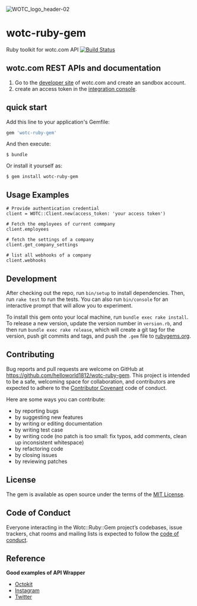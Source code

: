 ![WOTC_logo_header-02](https://user-images.githubusercontent.com/1224077/79107910-d97bc880-7da7-11ea-95a3-40be03be614c.png)


# wotc-ruby-gem

Ruby toolkit for wotc.com API [![Build Status](https://secure.travis-ci.org/helloworld1812/wotc-ruby-gem.svg)](http://travis-ci.org/helloworld1812/wotc-ruby-gem)


## wotc.com REST APIs and documentation

1. Go to the [developer site](https://sandbox.wotc.com/portal/api/documentation) of wotc.com and create an sandbox account.
2. create an access token in the [integration console](https://sandbox.wotc.com/portal/client/account/integrations#show-access-token).

## quick start

Add this line to your application's Gemfile:

```ruby
gem 'wotc-ruby-gem'
```

And then execute:

    $ bundle

Or install it yourself as:

    $ gem install wotc-ruby-gem

## Usage Examples

```
# Provide authentication credential
client = WOTC::Client.new(access_token: 'your access token')

# Fetch the employees of current commpany
client.employees

# fetch the settings of a company
client.get_company_settings

# list all webhooks of a company
client.webhooks
```

## Development

After checking out the repo, run `bin/setup` to install dependencies. Then, run `rake test` to run the tests. You can also run `bin/console` for an interactive prompt that will allow you to experiment.

To install this gem onto your local machine, run `bundle exec rake install`. To release a new version, update the version number in `version.rb`, and then run `bundle exec rake release`, which will create a git tag for the version, push git commits and tags, and push the `.gem` file to [rubygems.org](https://rubygems.org).

## Contributing

Bug reports and pull requests are welcome on GitHub at https://github.com/helloworld1812/wotc-ruby-gem. This project is intended to be a safe, welcoming space for collaboration, and contributors are expected to adhere to the [Contributor Covenant](http://contributor-covenant.org) code of conduct.

Here are some ways you can contribute:

- by reporting bugs
- by suggesting new features
- by writing or editing documentation
- by writing test case
- by writing code (no patch is too small: fix typos, add comments, clean up inconsistent whitespace)
- by refactoring code
- by closing issues
- by reviewing patches

## License

The gem is available as open source under the terms of the [MIT License](https://opensource.org/licenses/MIT).

## Code of Conduct

Everyone interacting in the Wotc::Ruby::Gem project’s codebases, issue trackers, chat rooms and mailing lists is expected to follow the [code of conduct](https://github.com/[USERNAME]/wotc-ruby-gem/blob/master/CODE_OF_CONDUCT.md).

## Reference

**Good examples of API Wrapper**

- [Octokit](https://github.com/octokit/octokit.rb/blob/master/lib/octokit/client.rb)
- [Instagram](https://github.com/Instagram/instagram-ruby-gem/blob/master/lib/instagram/client.rb)
- [Twitter](https://github.com/sferik/twitter/blob/master/lib/twitter/rest/api.rb)




